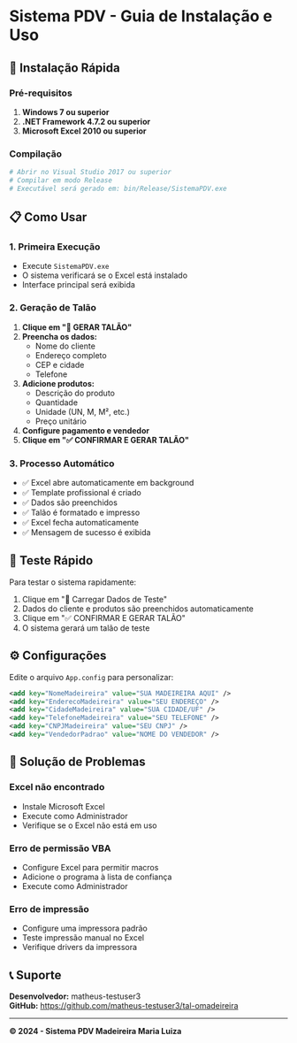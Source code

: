 # Sistema PDV - Guia de Instalação e Uso

## 🚀 Instalação Rápida

### Pré-requisitos
1. **Windows 7 ou superior**
2. **.NET Framework 4.7.2 ou superior**
3. **Microsoft Excel 2010 ou superior**

### Compilação
```bash
# Abrir no Visual Studio 2017 ou superior
# Compilar em modo Release
# Executável será gerado em: bin/Release/SistemaPDV.exe
```

## 📋 Como Usar

### 1. Primeira Execução
- Execute `SistemaPDV.exe`
- O sistema verificará se o Excel está instalado
- Interface principal será exibida

### 2. Geração de Talão
1. **Clique em "🧾 GERAR TALÃO"**
2. **Preencha os dados:**
   - Nome do cliente
   - Endereço completo
   - CEP e cidade
   - Telefone
3. **Adicione produtos:**
   - Descrição do produto
   - Quantidade
   - Unidade (UN, M, M², etc.)
   - Preço unitário
4. **Configure pagamento e vendedor**
5. **Clique em "✅ CONFIRMAR E GERAR TALÃO"**

### 3. Processo Automático
- ✅ Excel abre automaticamente em background
- ✅ Template profissional é criado
- ✅ Dados são preenchidos
- ✅ Talão é formatado e impresso
- ✅ Excel fecha automaticamente
- ✅ Mensagem de sucesso é exibida

## 🧪 Teste Rápido

Para testar o sistema rapidamente:
1. Clique em "📝 Carregar Dados de Teste"
2. Dados do cliente e produtos são preenchidos automaticamente
3. Clique em "✅ CONFIRMAR E GERAR TALÃO"
4. O sistema gerará um talão de teste

## ⚙️ Configurações

Edite o arquivo `App.config` para personalizar:

```xml
<add key="NomeMadeireira" value="SUA MADEIREIRA AQUI" />
<add key="EnderecoMadeireira" value="SEU ENDEREÇO" />
<add key="CidadeMadeireira" value="SUA CIDADE/UF" />
<add key="TelefoneMadeireira" value="SEU TELEFONE" />
<add key="CNPJMadeireira" value="SEU CNPJ" />
<add key="VendedorPadrao" value="NOME DO VENDEDOR" />
```

## 🐛 Solução de Problemas

### Excel não encontrado
- Instale Microsoft Excel
- Execute como Administrador
- Verifique se o Excel não está em uso

### Erro de permissão VBA
- Configure Excel para permitir macros
- Adicione o programa à lista de confiança
- Execute como Administrador

### Erro de impressão
- Configure uma impressora padrão
- Teste impressão manual no Excel
- Verifique drivers da impressora

## 📞 Suporte

**Desenvolvedor:** matheus-testuser3  
**GitHub:** https://github.com/matheus-testuser3/tal-omadeireira

---

**© 2024 - Sistema PDV Madeireira Maria Luiza**